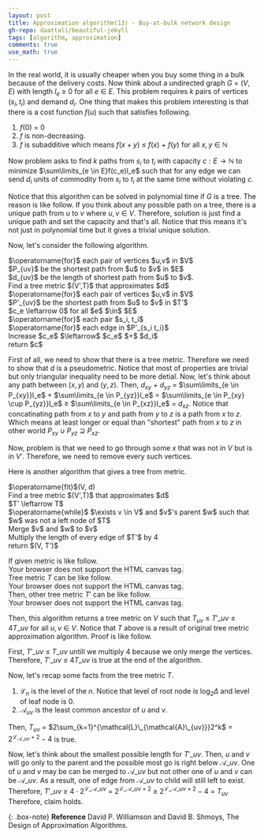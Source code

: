 ```yaml
---
layout: post
title: Approximation algorithm(13) - Buy-at-bulk network design
gh-repo: daattali/beautiful-jekyll
tags: [algorithm, approximation]
comments: true
use_math: true
---
```


In the real world, it is usually cheaper when you buy some thing in a bulk because of the delivery costs.
Now think about a undirected graph $G$ $=$ $(V,E)$ with length $l_e$ $\ge$ $0$ for all $e$ $\in$ $E$.
This problem requires $k$ pairs of vertices $(s_i,t_i)$ and demand $d_i$.
One thing that makes this problem interesting is that there is a cost function $f(u)$ such that satisfies following.

1. $f(0)$ $=$ $0$
2. $f$ is non-decreasing.
3. $f$ is subadditive which means $f(x + y)$ $\le$ $f(x)$ $+$ $f(y)$ for all $x, y$ $\in$ $\mathbb{N}$

Now problem asks to find $k$ paths from $s_i$ to $t_i$ with capacity $c:E \rightarrow \mathbb{N}$
to minimize $\sum\limits_{e \in E}f(c_e)l_e$
such that for any edge we can send $d_i$ units of commodity from $s_i$ to $t_i$ at the same time without violating $c$.

Notice that this algorithm can be solved in polynomial time if $G$ is a tree.
The reason is like follow.
If you think about any possible path on a tree, there is a unique path from $u$ to $v$ where $u,v$ $\in$ $V$.
Therefore, solution is just find a unique path and set the capacity and that's all.
Notice that this means it's not just in polynomial time but it gives a trivial unique solution.

Now, let's consider the following algorithm.

<div class="alg">
    $\operatorname{for}$ each pair of vertices $u,v$ in $V$
    <div class="alg">
        $P_{uv}$ be the shortest path from $u$ to $v$ in $E$
    </div>
    $d_{uv}$ be the length of shortest path from $u$ to $v$.<br>
    Find a tree metric $(V',T)$ that approximates $d$<br>
    $\operatorname{for}$ each pair of vertices $u,v$ in $V$
    <div class="alg">
        $P'_{uv}$ be the shortest path from $u$ to $v$ in $T'$
    </div>
    $c_e \leftarrow 0$ for all $e$ $\in$ $E$<br>
    $\operatorname{for}$ each pair $s_i, t_i$
    <div class="alg">
        $\operatorname{for}$ each edge in $P'_{s_i t_i}$
        <div class="alg">
            Increase $c_e$ $\leftarrow$ $c_e$ $+$ $d_i$ 
        </div>
    </div>
    return $c$
</div>

First of all, we need to show that there is a tree metric.
Therefore we need to show that $d$ is a pseudometric.
Notice that most of properties are trivial but only triangular inequality need to be more detial.
Now, let's think about any path between $(x,y)$ and $(y,z)$.
Then, $d_{xy}$ $+$ $d_{yz}$ $=$
$\sum\limits_{e \in P_{xy}}l_e$ $+$ $\sum\limits_{e \in P_{yz}}l_e$ $=$
$\sum\limits_{e \in P_{xy} \cup P_{yz}}l_e$ $\ge$ 
$\sum\limits_{e \in P_{xz}}l_e$ $=$ 
$d_{xz}$.
Notice that concatinating path from $x$ to $y$ and path from $y$ to $z$ is a path from $x$ to $z$.
Which means at least longer or equal than "shortest" path from $x$ to $z$ in other world $P_{xy} \cup P_{yz}$ $\supseteq$ $P_{xz}$.

Now, problem is that we need to go through some $x$ that was not in $V$ but is in $V'$.
Therefore, we need to remove every such vertices.

Here is another algorithm that gives a tree from metric.
<div class="alg">
    $\operatorname{fit}$(V, d)<br>
    <div class="alg">
        Find a tree metric $(V',T)$ that approximates $d$<br>
        <div class="alg">
            $T' \leftarrow T$<br>
            $\operatorname{while}$ $\exists v \in V$ and $v$'s parent $w$ such that $w$ was not a left node of $T$
            <div class="alg">
                Merge $v$ and $w$ to $v$
            </div>
        </div>
        Multiply the length of every edge of $T'$ by 4<br>
        return $(V, T')$
    </div>
</div>


If given metric is like follow.<br>
<canvas id="canvas1" width="200" height="200" style="border:1px solid #d3d3d3;">
    Your browser does not support the HTML canvas tag.</canvas><br>
Tree metric $T$ can be like follow.<br>
<canvas id="canvas2" width="200" height="200" style="border:1px solid #d3d3d3;">
    Your browser does not support the HTML canvas tag.</canvas><br>
Then, other tree metric $T'$ can be like follow.<br>
<canvas id="canvas3" width="200" height="200" style="border:1px solid #d3d3d3;">
    Your browser does not support the HTML canvas tag.</canvas><br>
<script language = "javascript">
    let c = document.getElementById("canvas1");
    let ctx = c.getContext("2d");
    ctx.fillStyle = "white";
    ctx.beginPath();
    ctx.arc(100, 100, 80, 0, 2*Math.PI);
    ctx.stroke();
    ctx.beginPath();
    ctx.arc(100, 180, 10, 0, 2*Math.PI);
    ctx.stroke();
    ctx.fill();
    ctx.beginPath();
    ctx.arc(100, 20, 10, 0, 2*Math.PI);
    ctx.stroke();
    ctx.fill();
    ctx.beginPath();
    ctx.arc(20, 100, 10, 0, 2*Math.PI);
    ctx.stroke();
    ctx.fill();
    ctx.beginPath();
    ctx.arc(180, 100, 10, 0, 2*Math.PI);
    ctx.stroke();
    ctx.fill();
    ctx.textAlign = "center";
    ctx.fillStyle = "red";
    ctx.font = "20px Arial";
    ctx.fillText('A', 100, 180);
    ctx.fillText('B', 100, 20);
    ctx.fillText('C', 20, 100);
    ctx.fillText('D', 180, 100);
    ctx.fillText('1', 44, 44);
    ctx.fillText('1', 156, 44);
    ctx.fillText('1', 44, 156);
    ctx.fillText('1', 156, 156);
    c = document.getElementById("canvas2");
    ctx = c.getContext("2d");
  	ctx.beginPath();
    ctx.fillStyle = "black";
  	ctx.moveTo(175, 170);
  	ctx.lineTo(125, 110);
  	ctx.lineTo(100, 40);
  	ctx.lineTo(75, 110);
  	ctx.lineTo(25, 170);
  	ctx.moveTo(75, 110);
  	ctx.lineTo(75, 170);
  	ctx.moveTo(75, 110);
  	ctx.lineTo(125, 170);
    ctx.stroke();
    ctx.fillStyle = "white";
    ctx.beginPath();
    ctx.arc(25, 170, 20, 0, 2*Math.PI);
    ctx.stroke();
    ctx.fill();
    ctx.beginPath();
    ctx.arc(75, 170, 20, 0, 2*Math.PI);
    ctx.stroke();
    ctx.fill();
    ctx.beginPath();
    ctx.arc(125, 170, 20, 0, 2*Math.PI);
    ctx.stroke();
    ctx.fill();
    ctx.beginPath();
    ctx.arc(175, 170, 20, 0, 2*Math.PI);
    ctx.stroke();
    ctx.fill();
    ctx.beginPath();
    ctx.arc(75, 110, 20, 0, 2*Math.PI);
    ctx.stroke();
    ctx.fill();
    ctx.beginPath();
    ctx.arc(125, 110, 20, 0, 2*Math.PI);
    ctx.stroke();
    ctx.fill();
    ctx.beginPath();
    ctx.arc(100, 40, 20, 0, 2*Math.PI);
    ctx.stroke();
    ctx.fill();
    ctx.textAlign = "center";
    ctx.fillStyle = "red";
    ctx.font = "15px Arial";
    ctx.fillText('4', 80, 80);
    ctx.fillText('4', 120, 80);
    ctx.fillText('2', 160, 140);
    ctx.fillText('2', 110, 140);
    ctx.fillText('2', 65, 145);
    ctx.fillText('2', 45, 140);
    ctx.fillText('{A,B,C,D}', 100, 40);
    ctx.fillText('{A,B,C}', 75, 110);
    ctx.fillText('{D}', 125, 110);
    ctx.fillText('{A}', 25, 170);
    ctx.fillText('{B}', 75, 170);
    ctx.fillText('{C}', 125, 170);
    ctx.fillText('{D}', 175, 170);
    c = document.getElementById("canvas3");
    ctx = c.getContext("2d");
  	ctx.beginPath();
    ctx.fillStyle = "black";
  	ctx.moveTo(100, 40);
  	ctx.lineTo(75, 110);
  	ctx.lineTo(25, 170);
  	ctx.moveTo(75, 110);
  	ctx.lineTo(125, 170);
    ctx.stroke();
    ctx.fillStyle = "white";
    ctx.beginPath();
    ctx.arc(25, 170, 20, 0, 2*Math.PI);
    ctx.stroke();
    ctx.fill();
    ctx.beginPath();
    ctx.arc(125, 170, 20, 0, 2*Math.PI);
    ctx.stroke();
    ctx.fill();
    ctx.beginPath();
    ctx.arc(75, 110, 20, 0, 2*Math.PI);
    ctx.stroke();
    ctx.fill();
    ctx.beginPath();
    ctx.arc(100, 40, 20, 0, 2*Math.PI);
    ctx.stroke();
    ctx.fill();
    ctx.textAlign = "center";
    ctx.fillStyle = "red";
    ctx.font = "15px Arial";
    ctx.fillText('4', 80, 80);
    ctx.fillText('2', 110, 140);
    ctx.fillText('2', 45, 140);
    ctx.fillText('{A}', 25, 170);
    ctx.fillText('{B}', 75, 110);
    ctx.fillText('{C}', 125, 170);
    ctx.fillText('{D}', 100, 40);
</script>


Then, this algorithm returns a tree metric on $V$ such that $T_{uv}$ $\le$ 
$T'\_{uv}$ $\le$ 
$4T\_{uv}$ for all $u,v$ $\in$ $V$.
Notice that $T$ above is a result of original tree metric approximation algorithm.
Proof is like follow.

First, $T'\_{uv}$ $\le$ $T\_{uv}$ untill we multiply 4 because we only merge the vertices.
Therefore, $T'\_{uv}$ $\le$ $4T\_{uv}$ is true at the end of the algorithm.

Now, let's recap some facts from the tree metric $T$.

1. $\mathcal{L}_n$ is the level of the $n$. Notice that level of root node is $\log_2 \Delta$ and level of leaf node is $0$.
2. $\mathcal{A}_{uv}$ is the least common ancestor of $u$ and $v$.

Then, $T_{uv}$ $=$ 
$2\sum_{k=1}^{\mathcal{L}\_{\mathcal{A}\_{uv}}}2^k$ $=$ 
$2^{\mathcal{L}_{\mathcal{A}\_{uv}} + 2} - 4$ is true.

Now, let's think about the smallest possible length for $T'\_{uv}$.
Then, $u$ and $v$ will go only to the parent and the possible most go is right below $\mathcal{A}\_{uv}$.
One of $u$ and $v$ may be can be merged to $\mathcal{A}\_{uv}$ but not other one of $u$ and $v$ can be $\mathcal{A}\_{uv}$.
As a result, one of edge from $\mathcal{A}\_{uv}$ to child will still left to exist.
Therefore, $T'\_{uv}$ $\ge$
$4 \cdot 2^{\mathcal{L}\_{\mathcal{A}\_{uv}}}$ $=$ 
$2^{\mathcal{L}\_{\mathcal{A}\_{uv}} + 2}$ $\ge$
$2^{\mathcal{L}\_{\mathcal{A}\_{uv}} + 2} - 4$ $=$
$T_{uv}$
Therefore, claim holds.

{: .box-note}
**Reference** David P. Williamson and David B. Shmoys, The Design of Approximation Algorithms.